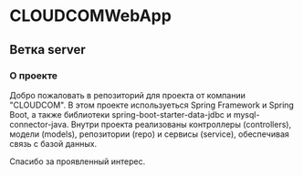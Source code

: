 # CLOUDCOMWebApp
## Ветка server
### О проекте
Добро пожаловать в репозиторий для проекта от компании  "CLOUDCOM". В этом проекте  используеться Spring Framework и Spring Boot, а также библиотеки spring-boot-starter-data-jdbc и mysql-connector-java. Внутри проекта реализованы контроллеры (controllers), модели (models), репозитории (repo) и сервисы (service), обеспечивая связь с базой данных.

Спасибо за проявленный интерес. 
